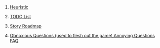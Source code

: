 1.  [Heuristic](/p/524eb9903ec947958380c82b26bac7e6)

2.  [TODO List](/p/4742b7c786aa444fb1e01144c78d2890)

3.  [Story Roadmap](/p/64c71b1bfb2a4717a53593ce05b258f8)

4.  [Obnoxious Questions (used to flesh out the game) Annoying Questions FAQ](/p/0b6fa809714a4d62bc688da4979df27b)
